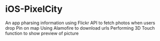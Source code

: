 # iOS-PixelCity

An app pharsing information using Flickr API to fetch photos when users drop Pin on map
Using Alamofire to download urls
Performing 3D Touch function to show preview of picture
